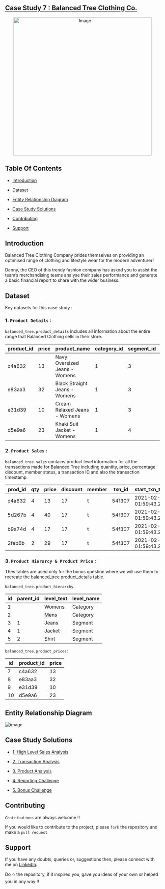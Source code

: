 ## [Case Study 7 : Balanced Tree Clothing Co.](https://8weeksqlchallenge.com/case-study-7/)
<p align="center">
<img src="https://8weeksqlchallenge.com/images/case-study-designs/7.png" alt="Image" width="450" height="450">



## Table Of Contents
  - [Introduction](#introduction)

  - [Dataset](#dataset)
  - [Entity Relationship Diagram](#entity-relationship-diagram)
  - [Case Study Solutions](#case-study-solutions)
  - [Contributing](#contributing)
  - [Support](#support) 
  

## Introduction
Balanced Tree Clothing Company prides themselves on providing an optimised range of clothing and lifestyle wear for the modern adventurer!

Danny, the CEO of this trendy fashion company has asked you to assist the team’s merchandising teams analyse their sales performance and generate a basic financial report to share with the wider business.



## Dataset
Key datasets for this case study : 

### 1. **`Product Details`** : 

`balanced_tree.product_details` includes all information about the entire range that Balanced Clothing sells in their store.

product_id |	price |	product_name |	category_id |	segment_id |	style_id |	category_name |	segment_name |	style_name |
|--|--|--|--|--|--|--|--|--|
c4a632 |	13 |	Navy Oversized Jeans - Womens |	1 |	3 |	7 |	Womens |	Jeans |	Navy Oversized |
e83aa3 |	32 |	Black Straight Jeans - Womens |	1 |	3 |	8 |	Womens |	Jeans |	Black Straight |
e31d39 |	10 |	Cream Relaxed Jeans - Womens |	1 |	3 |	9 |	Womens |	Jeans |	Cream Relaxed |
d5e9a6 |	23 |	Khaki Suit Jacket - Womens |	1 |	4 | 10 |	Womens |	Jacket |	Khaki Suit |



### 2. **`Product Sales`** : 

`balanced_tree.sales` contains product level information for all the transactions made for Balanced Tree including quantity, price, percentage discount, member status, a transaction ID and also the transaction timestamp.

prod_id |	qty |	price |	discount |	member |	txn_id |	start_txn_time |
|--|--|--|--|--|--|--|
c4a632 |	4 |	13 |	17 |	t |	54f307 |	2021-02-13 01:59:43.296 |
5d267b |	4 |	40 |	17 |	t |	54f307 |	2021-02-13 01:59:43.296 |
b9a74d |	4 |	17 |	17 |	t |	54f307 |	2021-02-13 01:59:43.296 |
2feb6b |	2 |	29 |	17 |	t |	54f307 |	2021-02-13 01:59:43.296 |


### 3. **`Product Hierarcy & Product Price`** : 

Thes tables are used only for the bonus question where we will use them to recreate the balanced_tree.product_details table.

`balanced_tree.product_hierarchy`: 

id |	parent_id |	level_text |	level_name |
|--|--|--|--|
1 |	  |	Womens |	Category |
2 |	  |	Mens |	Category |
3 |	1 |	Jeans |	Segment |
4 |	1 |	Jacket |	Segment |
5 |	2 |	Shirt |	Segment |



`balanced_tree.product_prices`:

id |	product_id |	price |
|--|--|--|
7 |	c4a632 |	13 |
8 |	e83aa3 |	32 |
9 |	e31d39 |	10 |
10 |	d5e9a6 |	23 |



## Entity Relationship Diagram

![image](https://github.com/faizanxmulla/sql-portfolio/assets/71728480/3215b26a-b28c-4562-86e6-e07ffda2b30b)




## Case Study Solutions
- [1. High Level Sales Analysis](1.%20High-Level-Sales-Analysis.md)

- [2. Transaction Analysis](2.%20Transaction-Analysis.md)

- [3. Product Analysis](3.%20Product-Analysis.md)

- [4. Reporting Challenge](4.%20Reporting-Challenge.md)

- [5. Bonus Challenge](5.%20Bonus-Challenge.md)



## Contributing
`Contributions` are always welcome !!

If you would like to contribute to the project, please `fork` the repository and make a `pull request`.


## Support

If you have any doubts, queries or, suggestions then, please connect with me on [LinkedIn](https://www.linkedin.com/in/faizanxmulla/).

Do ⭐ the repository, if it inspired you, gave you ideas of your own or helped you in any way !!
